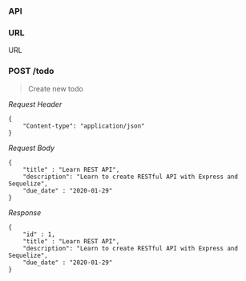 ### API ###


### URL ###
URL 



### POST /todo


> Create new todo



_Request Header_

```
{ 
    "Content-type": "application/json"
}
```

_Request Body_

```
{ 
    "title" : "Learn REST API", 
    "description": "Learn to create RESTful API with Express and Sequelize", 
    "due_date" : "2020-01-29" 
}
```


_Response_

```
{ 
    "id" : 1,
    "title" : "Learn REST API", 
    "description": "Learn to create RESTful API with Express and Sequelize", 
    "due_date" : "2020-01-29" 
}
```


